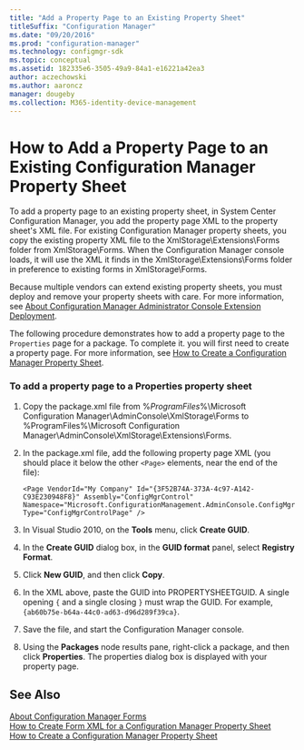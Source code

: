```yaml
---
title: "Add a Property Page to an Existing Property Sheet"
titleSuffix: "Configuration Manager"
ms.date: "09/20/2016"
ms.prod: "configuration-manager"
ms.technology: configmgr-sdk
ms.topic: conceptual
ms.assetid: 182335e6-3505-49a9-84a1-e16221a42ea3
author: aczechowski
ms.author: aaroncz
manager: dougeby
ms.collection: M365-identity-device-management
---
```

# How to Add a Property Page to an Existing Configuration Manager Property Sheet
To add a property page to an existing property sheet, in System Center Configuration Manager, you add the property page XML to the property sheet's XML file. For existing Configuration Manager property sheets, you copy the existing property XML file to the XmlStorage\Extensions\Forms folder from XmlStorage\Forms. When the Configuration Manager console loads, it will use the XML it finds in the XmlStorage\Extensions\Forms folder in preference to existing forms in XmlStorage\Forms.  

 Because multiple vendors can extend existing property sheets, you must deploy and remove your property sheets with care. For more information, see [About Configuration Manager Administrator Console Extension Deployment](../../../../develop/core/servers/console/console-extension-deployment.md).  

 The following procedure demonstrates how to add a property page to the `Properties` page for a package. To complete it. you will first need to create a property page. For more information, see [How to Create a Configuration Manager Property Sheet](../../../../develop/core/servers/console/how-to-create-a-configuration-manager-property-sheet.md).  

### To add a property page to a Properties property sheet  

1.  Copy the package.xml file from %*ProgramFiles*%\Microsoft Configuration Manager\AdminConsole\XmlStorage\Forms to %ProgramFiles%\Microsoft Configuration Manager\AdminConsole\XmlStorage\Extensions\Forms.  

2.  In the package.xml file, add the following property page XML (you should place it below the other `<Page>` elements, near the end of the file):  

    ```  
    <Page VendorId="My Company" Id="{3F52B74A-373A-4c97-A142-C93E230948F8}" Assembly="ConfigMgrControl" Namespace="Microsoft.ConfigurationManagement.AdminConsole.ConfigMgrPropertySheet" Type="ConfigMgrControlPage" />  
    ```  

3.  In Visual Studio 2010, on the **Tools** menu, click **Create GUID**.  

4.  In the **Create GUID** dialog box, in the **GUID format** panel, select **Registry Format**.  

5.  Click **New GUID**, and then click **Copy**.  

6.  In the XML above, paste the GUID into PROPERTYSHEETGUID. A single opening `{` and a single closing `}` must wrap the GUID. For example, `{ab60b75e-b64a-44c0-ad63-d96d289f39ca}`.  

7.  Save the file, and start the Configuration Manager console.  

8.  Using the **Packages** node results pane, right-click a package, and then click **Properties**. The properties dialog box is displayed with your property page.  

## See Also  
 [About Configuration Manager Forms](../../../../develop/core/servers/console/about-configuration-manager-console-forms.md)   
 [How to Create Form XML for a Configuration Manager Property Sheet](../../../../develop/core/servers/console/how-to-create-form-xml-for-a-configuration-manager-property-sheet.md)   
 [How to Create a Configuration Manager Property Sheet](../../../../develop/core/servers/console/how-to-create-a-configuration-manager-property-sheet.md)
